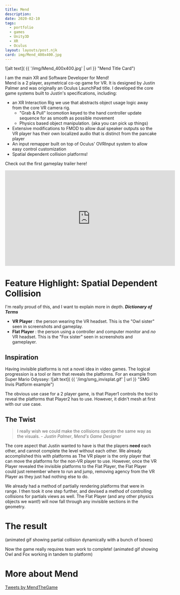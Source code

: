 ```yaml
---
title: Mend
description: 
date: 2020-02-10
tags:
  - portfolio
  - games
  - Unity3D
  - XR
  - Oculus
layout: layouts/post.njk
card: img/Mend_400x400.jpg
---
```


![alt text]( {{ '/img/Mend_400x400.jpg' | url }} "Mend Title Card")

I am the main XR and Software Developer for Mend!   
Mend is a 2 player, asymetrical co-op game for VR.  It is designed by Justin Palmer and was originally an Oculus LaunchPad title.
I developed the core game systems built to Justin's specifications, including:
  - an XR Interaction Rig we use that abstracts object usage logic away from the core VR camera rig. 
     - "Grab & Pull" locomotion keyed to the hand controller update sequence for as smooth as possible movement
	 - Physics based object manipulation. (aka you can pick up things)
  - Extensive modifications to FMOD to allow dual speaker outputs so the VR player has their own localized audio that is distinct from the pancake player
  - An input remapper built on top of Oculus' OVRInput system to allow easy control customization
  - Spatial dependent collision platforms!

Check out the first gameplay trailer here!  

<iframe width="560" height="315" src="https://www.youtube.com/embed/CKeRf5Wvzjg" frameborder="0" allow="accelerometer; autoplay; encrypted-media; gyroscope; picture-in-picture" allowfullscreen></iframe>





# Feature Highlight: Spatial Dependent Collision
I'm really proud of this, and I want to explain more in depth. 
___Dictionary of Terms___
 - __VR Player__ : the person wearing the VR headset. This is the "Owl sister" seen in screenshots and gameplay.
 - __Flat Player__ : the person using a controller and computer monitor and _no_ VR headset. This is the "Fox sister" seen in screenshots and gameplayer.

## Inspiration
Having invisible platforms is not a novel idea in video games. The logical progression is a tool or item that reveals the platforms.
For an example from Super Mario Odyssey:
![alt text]( {{ '/img/smg_invisplat.gif' | url }} "SMG Invis Platform example")

The obvious use case for a 2 player game, is that Player1 controls the tool to reveal the platforms that Player2 has to use. However, it didn't mesh at first with our use case.


## The Twist

> I really wish we could make the collisions operate the same way as the visuals. - _Justin Palmer_, _Mend's Game Designer_

The core aspect that Justin wanted to have is that the players __need__ each other, and cannot complete the level without each other.
We already accomplished this with platforms as The VR player is the only player that can move the platforms for the non-VR player to use. 
However, once the VR Player revealed the invisible platforms to the Flat Player, the Flat Player could just remember where to run and jump, removing agency from the VR Player as they just had nothing else to do.

We already had a method of partially rendering platforms that were in range. I then took it one step further, and devised a method of controlling collisions for partials views as well. The Flat Player (and any other physics objects we want!) will now fall through any invisible sections in the geometry.

# The result
(animated gif showing partial collision dynamically with a bunch of boxes)

Now the game really requires team work to complete!
(animated gif showing Owl and Fox working in tandem to platform)

# More about Mend
<a class="twitter-timeline" href="https://twitter.com/MendTheGame?ref_src=twsrc%5Etfw">Tweets by MendTheGame</a> <script async src="https://platform.twitter.com/widgets.js" charset="utf-8"></script>

